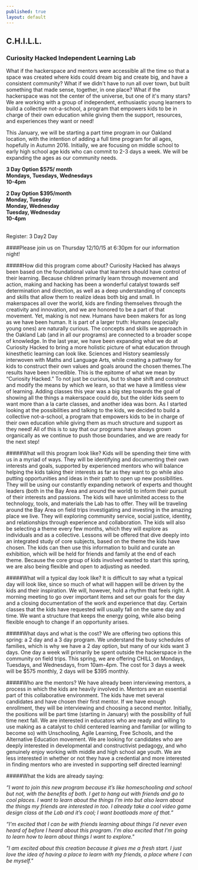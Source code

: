 ```yaml
---
published: true
layout: default
---
```

## C.H.I.L.L.

### Curiosity Hacked Independent Learning Lab

What if the hackerspace and mentors were accessible all the time so that a space was created where kids could dream big and create big, and have a consistent community? What if we didn't have to run all over town, but built something that made sense, together, in one place? What if the hackerspace was not the center of the universe, but one of it's many stars? We are working with a group of independent, enthusiastic young learners to build a collective not-a-school, a program that empowers kids to be in charge of their own education while giving them the support, resources, and experiences they want or need!

This January, we will be starting a part time program in our Oakland location, with the intention of adding a full time program for all ages, hopefully in Autumn 2016. Initially, we are focusing on middle school to early high school age kids who can commit to 2-3 days a week. We will be expanding the ages as our community needs.

**3 Day Option $575/ month**  
**Mondays, Tuesdays, Wednesdays**  
**10-4pm**  

**2 Day Option $395/month**  
**Monday, Tuesday**  
**Monday, Wednesday**  
**Tuesday, Wednesday**  
**10-4pm**

<br><span class="date" style="display: inline;">Register: </span><span class='buttonsmall ltblue' onClick="function() { window.location.assign('/oakland/winter2016register?a=chill-3day'); }">3 Day</span><span class='buttonsmall ltblue' onClick="function() { window.location.assign('/oakland/winter2016register?a=chill-2day'); }">2 Day</span>

####Please join us on Thursday 12/10/15 at 6:30pm for our information night!


#####How did this program come about?
Curiosity Hacked has always been based on the foundational value that learners should have control of their learning. Because children primarily learn through movement and action, making and hacking has been a wonderful catalyst towards self determination and direction, as well as a deep understanding of concepts and skills that allow them to realize ideas both big and small.
In makerspaces all over the world, kids are finding themselves through the creativity and innovation, and we are honored to be a part of that movement.
Yet, making is not new. Humans have been makers for as long as we have been human. It is part of a larger truth: Humans (especially young ones) are naturally curious. The concepts and skills we approach in the Oakland Lab (and in all our programs) are connected to a broader scope of knowledge. In the last year, we have been expanding what we do at Curiosity Hacked to bring a more holistic picture of what education through kinesthetic learning can look like. Sciences and History seamlessly interwoven with Maths and Language Arts, while creating a pathway for kids to construct their own values and goals around the chosen themes.The results have been incredible. This is the epitome of what we mean by “Curiosity Hacked.” To not just be curious, but to shape shift and construct and modify the means by which we learn, so that we have a limitless view of learning.
Adding classes this year was a big step towards the goal of showing all the things a makerspace could do, but the older kids seem to want more than a la carte classes, and another idea was born. As I started looking at the possibilities and talking to the kids, we decided to build a collective not-a-school, a program that empowers kids to be in charge of their own education while giving them as much structure and support as they need! All of this is to say that our programs have always grown organically as we continue to push those boundaries, and we are ready for the next step!


#####What will this program look like?
Kids will be spending their time with us in a myriad of ways. They will be identifying and documenting their own interests and goals, supported by experienced mentors who will balance helping the kids taking their interests as far as they want to go while also putting opportunities and ideas in their path to open up new possibilities. They will be using our constantly expanding network of experts and thought leaders (both in the Bay Area and around the world) to inform their pursuit of their interests and passions. The kids will have unlimited access to the technology, tools, and materials the Lab has to offer. They will be traveling around the Bay Area on field trips investigating and investing in the amazing place we live. They will exploring community service, social justice, identity, and relationships through experience and collaboration.
The kids will also be selecting a theme every few months, which they will explore as individuals and as a collective. Lessons will be offered that dive deeply into an integrated study of core subjects, based on the theme the kids have chosen. The kids can then use this information to build and curate an exhibition, which will be held for friends and family at the end of each theme. Because the core group of kids involved wanted to start this spring, we are also being flexible and open to adjusting as needed.

#####What will a typical day look like?
It is difficult to say what a typical day will look like, since so much of what will happen will be driven by the kids and their inspiration. We will, however, hold a rhythm that feels right. A morning meeting to go over important items and set our goals for the day and a closing documentation of the work and experience that day. Certain classes that the kids have requested will usually fall on the same day and time. We want a structure that keeps the energy going, while also being flexible enough to change if an opportunity arises.

#####What days and what is the cost?
We are offering two options this spring: a 2 day and a 3 day program. We understand the busy schedules of families, which is why we have a 2 day option, but many of our kids want 3 days. One day a week will primarily be spent outside the hackerspace in the community on field trips. This spring, we are offering CHILL on Mondays, Tuesdays, and Wednesdays, from 10am-4pm. The cost for 3 days a week will be $575 monthly, 2 days will be $395 monthly.


#####Who are the mentors?
We have already been interviewing mentors, a process in which the kids are heavily involved in. Mentors are an essential part of this collaborative environment. The kids have met several candidates and have chosen their first mentor. If we have enough enrollment, they will be interviewing and choosing a second mentor. Initially, the positions will be part time (starting in January) with the possibility of full time next fall. We are interested in educators who are ready and willing to use making as a catalyst to child centered learning and familiar (or willing to become so) with Unschooling, Agile Learning, Free Schools, and the Alternative Education movement. We are looking for candidates who are deeply interested in developmental and constructivist pedagogy, and who genuinely enjoy working with middle and high school age youth. We are less interested in whether or not they have a credential and more interested in finding mentors who are invested in supporting self directed learning!﻿


#####What the kids are already saying:

*“I want to join this new program because it’s like homeschooling and school but not, with the benefits of both. I get to hang out with friends and go to cool places. I want to learn about the things I’m into but also learn about the things my friends are interested in too. I already take a cool video game design class at the Lab and it’s cool; I want boatloads more of that.”*

*“I'm excited that I can be with friends learning about things I'd never even heard of before I heard about this program. I'm also excited that I'm going to learn how to learn about things I want to explore."*  

*"I am excited about this creation because it gives me a fresh start. I just love the idea of having a place to learn with my friends, a place where I can be myself."*    
